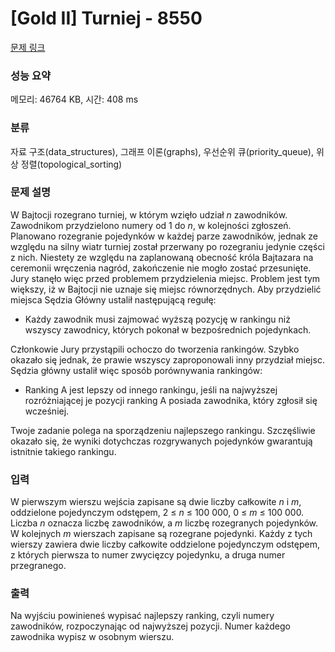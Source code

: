 # [Gold II] Turniej - 8550 

[문제 링크](https://www.acmicpc.net/problem/8550) 

### 성능 요약

메모리: 46764 KB, 시간: 408 ms

### 분류

자료 구조(data_structures), 그래프 이론(graphs), 우선순위 큐(priority_queue), 위상 정렬(topological_sorting)

### 문제 설명

<p>W Bajtocji rozegrano turniej, w którym wzięło udział <em>n</em> zawodników. Zawodnikom przydzielono numery od 1 do <em>n</em>, w kolejności zgłoszeń. Planowano rozegranie pojedynków w każdej parze zawodników, jednak ze względu na silny wiatr turniej został przerwany po rozegraniu jedynie części z nich. Niestety ze względu na zaplanowaną obecność króla Bajtazara na ceremonii wręczenia nagród, zakończenie nie mogło zostać przesunięte. Jury stanęło więc przed problemem przydzielenia miejsc. Problem jest tym większy, iż w Bajtocji nie uznaje się miejsc równorzędnych. Aby przydzielić miejsca Sędzia Główny ustalił następującą regułę:</p>

<ul>
	<li>Każdy zawodnik musi zajmować wyższą pozycję w rankingu niż wszyscy zawodnicy, których pokonał w bezpośrednich pojedynkach.</li>
</ul>

<p>Członkowie Jury przystąpili ochoczo do tworzenia rankingów. Szybko okazało się jednak, że prawie wszyscy zaproponowali inny przydział miejsc. Sędzia główny ustalił więc sposób porównywania rankingów:</p>

<ul>
	<li>Ranking A jest lepszy od innego rankingu, jeśli na najwyższej rozróżniającej je pozycji ranking A posiada zawodnika, który zgłosił się wcześniej.</li>
</ul>

<p>Twoje zadanie polega na sporządzeniu najlepszego rankingu. Szczęśliwie okazało się, że wyniki dotychczas rozgrywanych pojedynków gwarantują istnitnie takiego rankingu.</p>

### 입력 

 <p>W pierwszym wierszu wejścia zapisane są dwie liczby całkowite <em>n</em> i <em>m</em>, oddzielone pojedynczym odstępem, 2 ≤ <em>n</em> ≤ 100 000, 0 ≤ <em>m</em> ≤ 100 000. Liczba <em>n</em> oznacza liczbę zawodników, a <em>m</em> liczbę rozegranych pojedynków. W kolejnych <em>m</em> wierszach zapisane są rozegrane pojedynki. Każdy z tych wierszy zawiera dwie liczby całkowite oddzielone pojedynczym odstępem, z których pierwsza to numer zwycięzcy pojedynku, a druga numer przegranego.</p>

### 출력 

 <p>Na wyjściu powinieneś wypisać najlepszy ranking, czyli numery zawodników, rozpoczynając od najwyższej pozycji. Numer każdego zawodnika wypisz w osobnym wierszu.</p>

